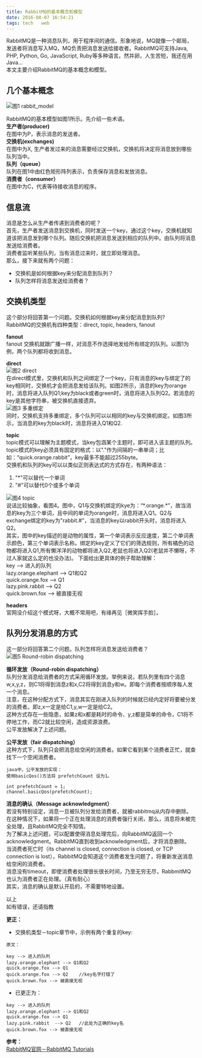 ```yaml
---
title: RabbitMQ的基本概念和模型
date: 2016-08-07 16:54:21
tags: tech   web
---
```

   
RabbitMQ是一种消息队列，用于程序间的通信。形象地说，MQ就像一个邮局，发送者将消息写入MQ，MQ负责把消息发送给接收者。RabbitMQ可支持Java, PHP, Python, Go, JavaScript, Ruby等多种语言。然并卵，人生苦短，我还在用Java...      
本文主要介绍RabbitMQ的基本概念和模型。

## 几个基本概念

![图1 rabbit_model](http://obj8insuu.bkt.clouddn.com/rabbit_model2.png)   

RabbitMQ的基本模型如图1所示。先介绍一些术语。   
__生产者(producer)__   
在图中为P，表示消息的发送者。  
__交换机(exchanges)__   
在图中为X, 生产者发过来的消息需要经过交换机，交换机将决定将消息放到哪些队列当中。   
__队列（queue）__   
队列在图1中由红色矩形阵列表示，负责保存消息和发放消息。   
__消费者（consumer）__   
在图中为C，代表等待接收消息的程序。

## 信息流   
消息是怎么从生产者传递到消费者的呢？   
首先，生产者发送消息到交换机，同时发送一个key，通过这个key，交换机就知道该把消息发到哪个队列。随后交换机把消息发送到相应的队列中。由队列将消息发送给消费者。   
消费者监听某些队列，当有消息过来时，就立即处理消息。   
那么，接下来就有两个问题：   
* 交换机是如何根据key来分配消息到队列？   
* 队列怎样将消息发送给消费者？    

## 交换机类型
这个部分将回答第一个问题。交换机如何根据key来分配消息到队列?    
RabbitMQ的交换机有四种类型：direct, topic, headers, fanout   

__fanout__   
fanout 交换机就跟广播一样，对消息不作选择地发给所有绑定的队列。以图1为例，两个队列都将收到消息。   

__direct__   
![图2 direct](http://obj8insuu.bkt.clouddn.com/rabbit_direct.png)   
在direct模式里，交换机和队列之间绑定了一个key，只有消息的key与绑定了的key相同时，交换机才会把消息发给该队列。如图2所示，消息的key为orange时，消息将进入队列Q1;key为black或者green时，消息将进入队列Q2。若消息的key是其他字符串，被交换机直接遗弃。   
![图3 多重绑定](http://obj8insuu.bkt.clouddn.com/rabbit_multi5.png)   
同时，交换机支持多重绑定，多个队列可以以相同的key与交换机绑定。如图3所示，当消息的key为black时，消息将进入Q1和Q2.   

__topic__    
topic模式可以理解为主题模式，当key包涵某个主题时，即可进入该主题的队列。topic模式的key必须具有固定的格式：以"."作为间隔的一串单词；比如：“quick.orange.rabbit”，key最多不能超过255byte。    
交换机和队列的key可以以类似正则表达式的方式存在，有两种语法：   
1. "*"可以替代一个单词   
2. "#"可以替代0个或多个单词    

![图4 topic](http://obj8insuu.bkt.clouddn.com/rabbit_topit.png)   
说话比较抽象，看图4。图中，Q1与交换机绑定的kye为：“\*.orange.*”，故当消息的key为三个单词，且中间的单词为orange时，消息将进入Q1。Q2与exchange绑定的key为"rabbit.#"，当消息的key以rabbit开头时，消息将进入Q2。   
其实，图中的key描述的是动物的属性，第一个单词表示反应速度，第二个单词表示颜色，第三个单词表示名称。绑定的key定义了它们的筛选规则，所有橘色的动物都将进入Q1,所有懒洋洋的动物都将进入Q2,老鼠也将进入Q2(老鼠并不懒呀，不过人家就这么定的也没办法)。
下面给出更具体的例子帮助理解：   
key --> 进入的队列   
lazy.orange.elephant --> Q1和Q2   
quick.orange.fox --> Q1   
lazy.pink.rabbit --> Q2   
quick.brown.fox --> 被直接无视   

__headers__   
官网没介绍这个模式呀，大概不常用吧，有缘再见［微笑挥手脸］。
## 队列分发消息的方式
这一部分将回答第二个问题。队列怎样将消息发送给消费者？   
![图5 Round-robin dispatching](http://obj8insuu.bkt.clouddn.com/rabbit_round2.png)   

__循环发放（Round-robin dispatching）__   
队列分发消息给消费者的方式采用循环发放。举例来说，若队列里有四个消息w,x,y,z，则C1将得到消息z和x,C2将得到消息y和w。即每个消费者按顺序每人发一个消息。   
注意，在这种分配方式下，消息其实在刚进入队列的时候就已经内定好将要被分发的消费者。即z,x一定是给C1,y,w一定是给C2。   
这种方式存在一些隐患，如果z和x都是耗时的命令、y,z都是简单的命令，C1将不停地工作，而C2就比较空闲，造成资源浪费。    
公平发放解决了上述问题。   

__公平发放（fair dispatching）__   
这种方式下，队列只会把消息给空闲的消费者。如果它看到某个消费者正忙，就查找下一个空闲消费者。   

```
java中，公平发放的实现：
使用basicQos()方法将 prefetchCount 设为1。

int prefetchCount = 1;  
channel.basicQos(prefetchCount);

```
__消息的确认（Message acknowledgment）__   
若没有特别设定，消息一旦被队列分发给消费者，就被rabbitmq从内存中删除。   
在这种情况下，如果将一个正在处理消息的消费者强行关闭，那么，消息将未被完全处理，且RabbitMQ完全不知情。   
为了解决上述问题，可以配置使得消息处理完后，向RabbitMQ返回一个acknowledgment。RabbitMQ直到收到acknowledgment后，才将消息删除。   
当消费者死亡时（its channel is closed, connection is closed, or TCP connection is lost），RabbitMQ会知道这个消费者发生问题了，将重新发送消息给空闲的消费者。    
消息没有timeout，即使消费者处理很长很长时间，乃至无穷无尽，RabbmitMQ也认为消费者正在处理。（真有耐心）   
其实，消息的确认是默认开启的，不需要特地设置。

以上   
如有错误，还请指教

__更正：__   

*  交换机类型－topic章节中，示例有两个重复的key:

```
原文：

key --> 进入的队列   
lazy.orange.elephant --> Q1和Q2   
quick.orange.fox --> Q1   
quick.orange.fox --> Q2    //key名字打错了
quick.brown.fox --> 被直接无视 
```

* 已更正为：

```
key --> 进入的队列   
lazy.orange.elephant --> Q1和Q2   
quick.orange.fox --> Q1   
lazy.pink.rabbit  --> Q2   //此处为正确的key名
quick.brown.fox --> 被直接无视
```
   
__参考：__   
<a href=https://www.rabbitmq.com/tutorials/tutorial-five-java.html>RabbitMQ官网－RabbitMQ Tutorials</a>

  